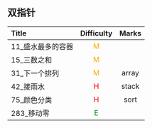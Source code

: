 ## 双指针

| Title             |         Difficulty          | Marks |
| :---------------- | :-------------------------: | :---: |
| 11_盛水最多的容器 | <font color=orange>M</font> |       |
| 15_三数之和       | <font color=orange>M</font> |       |
| 31_下一个排列     | <font color=orange>M</font> | array |
| 42_接雨水         |  <font color=red>H</font>   | stack |
| 75_颜色分类       |  <font color=red>H</font>   | sort  |
| 283_移动零        | <font color=green>E</font>  |       |